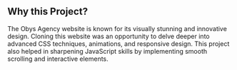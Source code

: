 ## Why this Project?
The Obys Agency website is known for its visually stunning and innovative design. Cloning this website was an opportunity to delve deeper into advanced CSS techniques, animations, and responsive design. This project also helped in sharpening JavaScript skills by implementing smooth scrolling and interactive elements.
